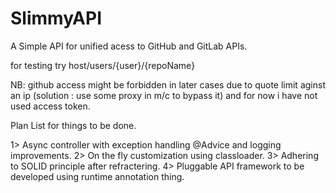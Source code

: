 # SlimmyAPI
A Simple API for unified acess to GitHub and GitLab APIs.

for testing try host/users/{user}/{repoName}

NB: github access might be forbidden in later cases due to quote limit aginst an ip (solution : use some proxy in m/c to bypass it) and for now i have not used access token.

Plan List for things to be done.

1> Async controller with exception handling @Advice and logging improvements.
2> On the fly customization using classloader.
3> Adhering to SOLID principle after refractering.
4> Pluggable API framework to be developed using runtime annotation thing.


